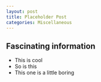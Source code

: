 ```yaml
---
layout: post
title: Placeholder Post
categories: Miscellaneous
---
```


## Fascinating information

- This is cool
- So is this
- This one is a little boring
